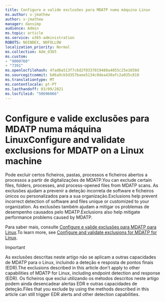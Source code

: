 ```yaml
---
title: Configure e valide exclusões para MDATP numa máquina Linux
ms.author: v-jmathew
author: v-jmathew
manager: dansimp
audience: Admin
ms.topic: article
ms.service: o365-administration
ROBOTS: NOINDEX, NOFOLLOW
localization_priority: Normal
ms.collection: Adm_O365
ms.custom:
- "9000760"
- "7391"
ms.openlocfilehash: 4fad0a513f7c6d2f0337019488a4055c25e1650d
ms.sourcegitcommit: bd6a9cb5d357baee5134c0dea430afc2a035c810
ms.translationtype: MT
ms.contentlocale: pt-PT
ms.lasthandoff: 03/09/2021
ms.locfileid: "50696066"
---
```

# <a name="configure-and-validate-exclusions-for-mdatp-on-a-linux-machine"></a><span data-ttu-id="c834e-102">Configure e valide exclusões para MDATP numa máquina Linux</span><span class="sxs-lookup"><span data-stu-id="c834e-102">Configure and validate exclusions for MDATP on a Linux machine</span></span>

<span data-ttu-id="c834e-103">Pode excluir certos ficheiros, pastas, processos e ficheiros abertos a processos a partir de digitalizações de MDATP.</span><span class="sxs-lookup"><span data-stu-id="c834e-103">You can exclude certain files, folders, processes, and process-opened files from MDATP scans.</span></span> <span data-ttu-id="c834e-104">As exclusões ajudam a prevenir a deteção incorreta de software e ficheiros únicos ou personalizados para a sua organização.</span><span class="sxs-lookup"><span data-stu-id="c834e-104">Exclusions help prevent incorrect detection of software and files unique or customized to your organization.</span></span> <span data-ttu-id="c834e-105">As exclusões também ajudam a mitigar os problemas de desempenho causados pelo MDATP.</span><span class="sxs-lookup"><span data-stu-id="c834e-105">Exclusions also help mitigate performance problems caused by MDATP.</span></span>

<span data-ttu-id="c834e-106">Para saber mais, consulte [Configure e valide exclusões para MDATP para Linux](https://go.microsoft.com/fwlink/?linkid=2144517).</span><span class="sxs-lookup"><span data-stu-id="c834e-106">To learn more, see [Configure and validate exclusions for MDATP for Linux](https://go.microsoft.com/fwlink/?linkid=2144517).</span></span>

> [!IMPORTANT]
> <span data-ttu-id="c834e-107">As exclusões descritas neste artigo não se aplicam a outras capacidades de MDATP para o Linux, incluindo a deteção e resposta de pontos finais (EDR).</span><span class="sxs-lookup"><span data-stu-id="c834e-107">The exclusions described in this article don't apply to other capabilities of MDATP for Linux, including endpoint detection and response (EDR).</span></span> <span data-ttu-id="c834e-108">Os ficheiros que exclui utilizando os métodos descritos neste artigo podem ainda desencadear alertas EDR e outras capacidades de deteção.</span><span class="sxs-lookup"><span data-stu-id="c834e-108">Files that you exclude by using the methods described in this article can still trigger EDR alerts and other detection capabilities.</span></span>
